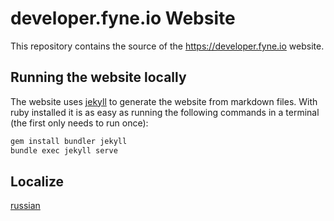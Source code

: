 # developer.fyne.io Website

This repository contains the source of the https://developer.fyne.io website.

## Running the website locally

The website uses [jekyll](https://jekyllrb.com/) to generate the website from markdown files.
With ruby installed it is as easy as running the following commands in a terminal (the first only needs to run once):

```bash
gem install bundler jekyll
bundle exec jekyll serve
```

## Localize

[russian](./ru/READMY.md)
